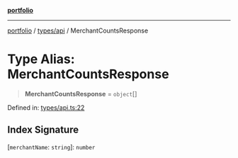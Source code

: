 [**portfolio**](../../../README.md)

***

[portfolio](../../../modules.md) / [types/api](../README.md) / MerchantCountsResponse

# Type Alias: MerchantCountsResponse

> **MerchantCountsResponse** = `object`[]

Defined in: [types/api.ts:22](https://github.com/tnorlund/Portfolio/blob/a371e093bb831f8dcbcd592a72aa1d35d03cbd3a/portfolio/types/api.ts#L22)

## Index Signature

\[`merchantName`: `string`\]: `number`
